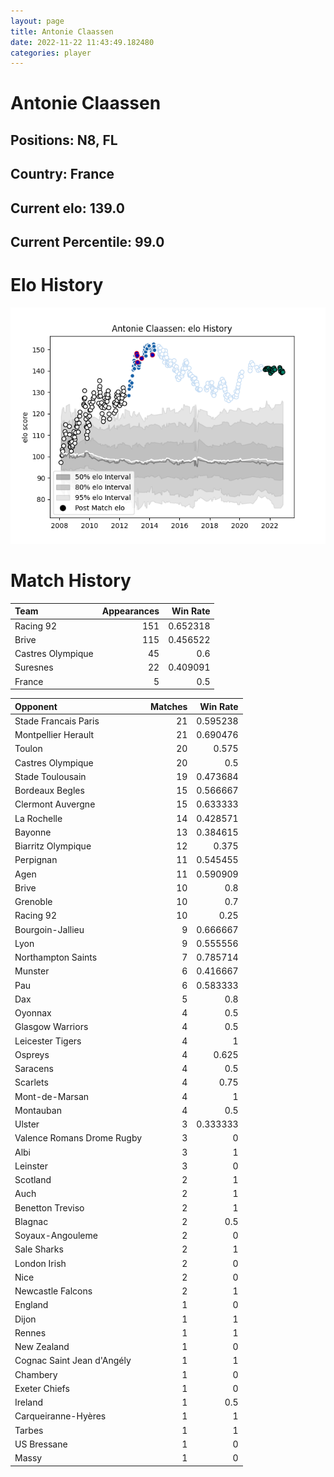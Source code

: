 ```yaml
---  
layout: page  
title: Antonie Claassen  
date: 2022-11-22 11:43:49.182480  
categories: player  
---
```

# Antonie Claassen

## Positions: N8, FL

## Country: France

## Current elo: 139.0

## Current Percentile: 99.0

# Elo History


![elo history](history_AntonieClaassen.png)
# Match History


| Team              |   Appearances |   Win Rate |
|:------------------|--------------:|-----------:|
| Racing 92         |           151 |   0.652318 |
| Brive             |           115 |   0.456522 |
| Castres Olympique |            45 |   0.6      |
| Suresnes          |            22 |   0.409091 |
| France            |             5 |   0.5      |

| Opponent                   |   Matches |   Win Rate |
|:---------------------------|----------:|-----------:|
| Stade Francais Paris       |        21 |   0.595238 |
| Montpellier Herault        |        21 |   0.690476 |
| Toulon                     |        20 |   0.575    |
| Castres Olympique          |        20 |   0.5      |
| Stade Toulousain           |        19 |   0.473684 |
| Bordeaux Begles            |        15 |   0.566667 |
| Clermont Auvergne          |        15 |   0.633333 |
| La Rochelle                |        14 |   0.428571 |
| Bayonne                    |        13 |   0.384615 |
| Biarritz Olympique         |        12 |   0.375    |
| Perpignan                  |        11 |   0.545455 |
| Agen                       |        11 |   0.590909 |
| Brive                      |        10 |   0.8      |
| Grenoble                   |        10 |   0.7      |
| Racing 92                  |        10 |   0.25     |
| Bourgoin-Jallieu           |         9 |   0.666667 |
| Lyon                       |         9 |   0.555556 |
| Northampton Saints         |         7 |   0.785714 |
| Munster                    |         6 |   0.416667 |
| Pau                        |         6 |   0.583333 |
| Dax                        |         5 |   0.8      |
| Oyonnax                    |         4 |   0.5      |
| Glasgow Warriors           |         4 |   0.5      |
| Leicester Tigers           |         4 |   1        |
| Ospreys                    |         4 |   0.625    |
| Saracens                   |         4 |   0.5      |
| Scarlets                   |         4 |   0.75     |
| Mont-de-Marsan             |         4 |   1        |
| Montauban                  |         4 |   0.5      |
| Ulster                     |         3 |   0.333333 |
| Valence Romans Drome Rugby |         3 |   0        |
| Albi                       |         3 |   1        |
| Leinster                   |         3 |   0        |
| Scotland                   |         2 |   1        |
| Auch                       |         2 |   1        |
| Benetton Treviso           |         2 |   1        |
| Blagnac                    |         2 |   0.5      |
| Soyaux-Angouleme           |         2 |   0        |
| Sale Sharks                |         2 |   1        |
| London Irish               |         2 |   0        |
| Nice                       |         2 |   0        |
| Newcastle Falcons          |         2 |   1        |
| England                    |         1 |   0        |
| Dijon                      |         1 |   1        |
| Rennes                     |         1 |   1        |
| New Zealand                |         1 |   0        |
| Cognac Saint Jean d'Angély |         1 |   1        |
| Chambery                   |         1 |   0        |
| Exeter Chiefs              |         1 |   0        |
| Ireland                    |         1 |   0.5      |
| Carqueiranne-Hyères        |         1 |   1        |
| Tarbes                     |         1 |   1        |
| US Bressane                |         1 |   0        |
| Massy                      |         1 |   0        |